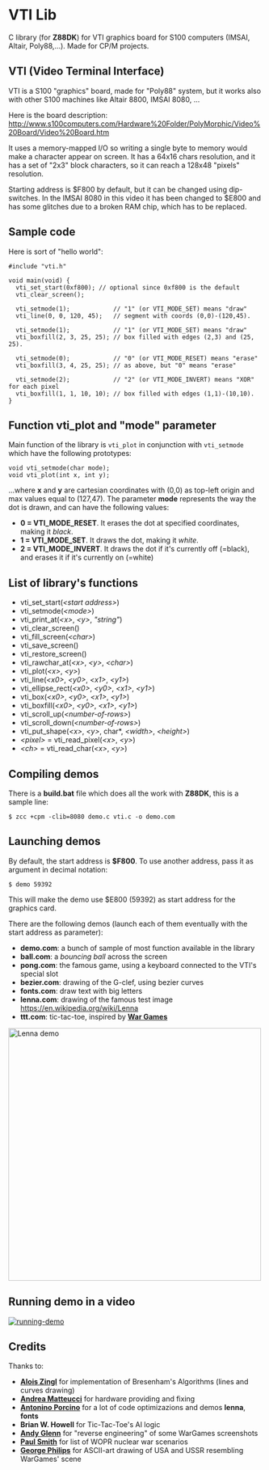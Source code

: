 # VTI Lib

C library (for **Z88DK**) for VTI graphics board for S100 computers (IMSAI, Altair, Poly88,...). Made for CP/M projects.

## VTI (Video Terminal Interface)

VTI is a S100 "graphics" board, made for "Poly88" system, but it works also with other S100 machines like Altair 8800, IMSAI 8080, ...

Here is the board description: http://www.s100computers.com/Hardware%20Folder/PolyMorphic/Video%20Board/Video%20Board.htm

It uses a memory-mapped I/O so writing a single byte to memory would make a character appear on screen. It has a 64x16 chars resolution, and it has a set of "2x3" block characters, so it can reach a 128x48 "pixels" resolution.

Starting address is $F800 by default, but it can be changed using dip-switches. In the IMSAI 8080 in this video it has been changed to $E800 and has some glitches due to a broken RAM chip, which has to be replaced.

## Sample code

Here is sort of "hello world":

    #include "vti.h"
    
    void main(void) {
      vti_set_start(0xf800); // optional since 0xf800 is the default
      vti_clear_screen();
      
      vti_setmode(1);            // "1" (or VTI_MODE_SET) means "draw"
      vti_line(0, 0, 120, 45);   // segment with coords (0,0)-(120,45).
      
      vti_setmode(1);            // "1" (or VTI_MODE_SET) means "draw"
      vti_boxfill(2, 3, 25, 25); // box filled with edges (2,3) and (25, 25).
      
      vti_setmode(0);            // "0" (or VTI_MODE_RESET) means "erase"
      vti_boxfill(3, 4, 25, 25); // as above, but "0" means "erase"
      
      vti_setmode(2);            // "2" (or VTI_MODE_INVERT) means "XOR" for each pixel
      vti_boxfill(1, 1, 10, 10); // box filled with edges (1,1)-(10,10). 
    }

## Function **vti_plot** and "mode" parameter

Main function of the library is `vti_plot` in conjunction with `vti_setmode` which have the following prototypes:

    void vti_setmode(char mode);
    void vti_plot(int x, int y);

...where **x** and **y** are cartesian coordinates with (0,0) as top-left origin and max values equal to (127,47).
The parameter **mode** represents the way the dot is drawn, and can have the following values:

* **0 = VTI_MODE_RESET**. It erases the dot at specified coordinates, making it *black*.
* **1 = VTI_MODE_SET**. It draws the dot, making it *white*.
* **2 = VTI_MODE_INVERT**. It draws the dot if it's currently off (=black), and erases it if it's currently on (=white)

## List of library's functions

* vti_set_start(*\<start address\>*)
* vti_setmode(*\<mode\>*)
* vti_print_at(*\<x\>*, *\<y\>*, *"string"*)
* vti_clear_screen()
* vti_fill_screen(*\<char\>*)
* vti_save_screen()
* vti_restore_screen()
* vti_rawchar_at(*\<x\>*, *\<y\>*, *\<char\>*)
* vti_plot(*\<x\>*, *\<y\>*)
* vti_line(*\<x0\>*, *\<y0\>*, *\<x1\>*, *\<y1\>*)
* vti_ellipse_rect(*\<x0\>*, *\<y0\>*, *\<x1\>*, *\<y1\>*)
* vti_box(*\<x0\>*, *\<y0\>*, *\<x1\>*, *\<y1\>*)
* vti_boxfill(*\<x0\>*, *\<y0\>*, *\<x1\>*, *\<y1\>*)
* vti_scroll_up(*\<number-of-rows\>*)
* vti_scroll_down(*\<number-of-rows\>*)
* vti_put_shape(*\<x\>*, *\<y\>*, char\*, *\<width\>*, *\<height\>*)
* *\<pixel\>* = vti_read_pixel(*\<x\>*, *\<y\>*)
* *\<ch\>* = vti_read_char(*\<x\>*, *\<y\>*)

## Compiling demos

There is a **build.bat** file which does all the work with **Z88DK**, this is a sample line:

```$ zcc +cpm -clib=8080 demo.c vti.c -o demo.com```

## Launching demos

By default, the start address is **$F800**. To use another address, pass it as argument in decimal notation:

```$ demo 59392```

This will make the demo use $E800 (59392) as start address for the graphics card.

There are the following demos (launch each of them eventually with the start address as parameter):

* **demo.com**: a bunch of sample of most function available in the library
* **ball.com**: a *bouncing ball* across the screen
* **pong.com**: the famous game, using a keyboard connected to the VTI's special slot
* **bezier.com**: drawing of the G-clef, using bezier curves
* **fonts.com**: draw text with big letters
* **lenna.com**: drawing of the famous test image https://en.wikipedia.org/wiki/Lenna
* **ttt.com**: tic-tac-toe, inspired by [**War Games**](https://en.wikipedia.org/wiki/WarGames)

<img src="lenna-photo.jpg" width="500" alt="Lenna demo" />

## Running demo in a video

[![running-demo](https://img.youtube.com/vi/v8e73I5sO7A/0.jpg)](https://www.youtube.com/watch?v=v8e73I5sO7A)

## Credits
Thanks to:
- [**Alois Zingl**](http://members.chello.at/~easyfilter/bresenham.html) for implementation of Bresenham's Algorithms (lines and curves drawing)
- [**Andrea Matteucci**](https://www.facebook.com/andrewmattew81/) for hardware providing and fixing
- [**Antonino Porcino**](https://github.com/nippur72) for a lot of code optimizazions and demos **lenna**, **fonts**
- **Brian W. Howell** for Tic-Tac-Toe's AI logic
- [**Andy Glenn**](https://github.com/zompiexx/wargames/blob/main/wargames.bas) for "reverse engineering" of some WarGames screenshots
- [**Paul Smith**](https://gist.github.com/paulsmith/ca3635527bf36e3bf5a8cb1e622abfee) for list of WOPR nuclear war scenarios
- [**George Philips**](http://48k.ca/wgascii.html) for ASCII-art drawing of USA and USSR resembling WarGames' scene
